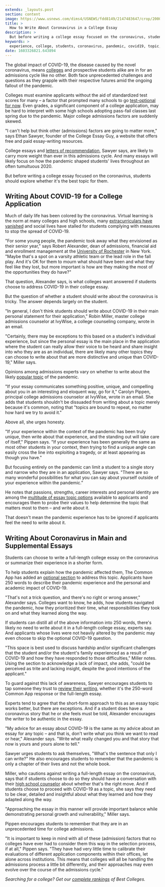 ```yaml
--- 
extends: _layouts.post 
section: content 
image: https://www.usnews.com/dims4/USNEWS/fdd8149/2147483647/crop/2000x1333%2B0%2B0/resize/1200x1200%3E/quality/85/?url=http%3A%2F%2Fmedia.beam.usnews.com%2Ff7%2F81%2F6bf2c75b4ae3926bdeaf12716a63%2F201021-studentessay-stock.jpg 
title: > 
  How to Write About Coronavirus in a College Essay 
description: > 
  But before writing a college essay focused on the coronavirus, students should explore whether it's the best topic for them.That question, Alexander says, is what colleges want answered if students choose to address COVID-19 in their college essay.Writing About Coronavirus in Main and Supplemental EssaysStudents can choose to write a full-length college essay on the coronavirus or summarize their experience in a shorter form.If students can distill all of the above information into 250 words, there's likely no need to write about it in a full-length college essay, experts say.Experts tend to agree that the short-form approach to this as an essay topic works better, but there are exceptions. 
keywords: > 
  experience, college, students, coronavirus, pandemic, covid19, topic, essay, write, admissions 
date: 1603326821.643894 
--- 
```

<div><p>The global impact of COVID-19, the disease caused by the novel coronavirus, means <a href="https://www.usnews.com/best-colleges">colleges</a> and prospective students alike are in for an admissions cycle like no other. Both face unprecedented challenges and questions as they grapple with their respective futures amid the ongoing fallout of the pandemic.</p><p>Colleges must examine applicants without the aid of standardized test scores for many &#8211; a factor that prompted many schools to go <a href="https://www.usnews.com/education/best-colleges/articles/how-the-coronavirus-is-pushing-colleges-to-go-test-optional">test-optional for now</a>. Even grades, a significant component of a college application, may be hard to interpret with some high schools adopting pass-fail classes last spring due to the pandemic. Major college admissions factors are suddenly skewed.</p><p id="ad" class="ad lazy "></p><p>"I can't help but think other (admissions) factors are going to matter more," says Ethan Sawyer, founder of the College Essay Guy, a website that offers free and paid essay-writing resources.</p><p>College essays and <a href="https://www.usnews.com/education/best-colleges/articles/letter-of-recommendation-for-college">letters of recommendation</a>, Sawyer says, are likely to carry more weight than ever in this admissions cycle. And many essays will likely focus on how the pandemic shaped students' lives throughout an often tumultuous 2020.</p><p>But before writing a college essay focused on the coronavirus, students should explore whether it's the best topic for them.</p><p size="5" class="Raw-slyvem-0 ftSHuE"><h2>Writing About COVID-19 for a College Application</h2></p><p>Much of daily life has been colored by the coronavirus. Virtual learning is the norm at many colleges and high schools, many <a href="https://www.usnews.com/education/best-colleges/articles/how-coronavirus-is-upending-high-school-extracurricular-activities">extracurriculars have vanished</a> and social lives have stalled for students complying with measures to stop the spread of COVID-19.</p><p>"For some young people, the pandemic took away what they envisioned as their senior year," says Robert Alexander, dean of admissions, financial aid and enrollment management at the <a href="https://www.usnews.com/best-colleges/university-of-rochester-2894">University of Rochester</a> in New York. "Maybe that's a spot on a varsity athletic team or the lead role in the fall play. And it's OK for them to mourn what should have been and what they feel like they lost, but more important is how are they making the most of the opportunities they do have?"</p><p id="ad" class="ad"></p><p>That question, Alexander says, is what colleges want answered if students choose to address COVID-19 in their college essay.</p><p>But the question of whether a student should write about the coronavirus is tricky. The answer depends largely on the student.</p><p id="ad" class="ad lazy "></p><p>"In general, I don't think students should write about COVID-19 in their main personal statement for their application," Robin Miller, master college admissions counselor at IvyWise, a college counseling company, wrote in an email. </p><p>"Certainly, there may be exceptions to this based on a student's individual experience, but since the personal essay is the main place in the application where the student can really allow their voice to be heard and share insight into who they are as an individual, there are likely many other topics they can choose to write about that are more distinctive and unique than COVID-19," Miller says.</p><p>Opinions among admissions experts vary on whether to write about the likely <a href="https://www.usnews.com/education/best-colleges/articles/2018-07-09/what-admissions-officers-think-of-3-common-college-essay-topics">popular topic</a> of the pandemic.</p><p>"If your essay communicates something positive, unique, and compelling about you in an interesting and eloquent way, go for it," Carolyn Pippen, principal college admissions counselor at IvyWise, wrote in an email. She adds that students shouldn't be dissuaded from writing about a topic merely because it's common, noting that "topics are bound to repeat, no matter how hard we try to avoid it."</p><p>Above all, she urges honesty.</p><p>"If your experience within the context of the pandemic has been truly unique, then write about that experience, and the standing out will take care of itself," Pippen says. "If your experience has been generally the same as most other students in your context, then trying to find a unique angle can easily cross the line into exploiting a tragedy, or at least appearing as though you have."</p><p id="ad" class="ad"></p><p>But focusing entirely on the pandemic can limit a student to a single story and narrow who they are in an application, Sawyer says. "There are so many wonderful possibilities for what you can say about yourself outside of your experience within the pandemic." </p><p>He notes that passions, strengths, career interests and personal identity are among the <a href="https://www.usnews.com/education/best-colleges/articles/2019-04-24/college-essay-examples-how-to-write-your-story">multitude of essay topic options</a> available to applicants and encourages them to probe their values to help determine the topic that matters most to them &#8211; and write about it.</p><p>That doesn't mean the pandemic experience has to be ignored if applicants feel the need to write about it.</p><p size="5" class="Raw-slyvem-0 ftSHuE"><h2>Writing About Coronavirus in Main and Supplemental Essays</h2></p><p id="ad" class="ad lazy "></p><p>Students can choose to write a full-length college essay on the coronavirus or summarize their experience in a shorter form.</p><p>To help students explain how the pandemic affected them, The Common App has added an <a href="https://www.commonapp.org/blog/COVID-19-question-common-app" target="_blank">optional section</a> to address this topic. Applicants have 250 words to describe their pandemic experience and the personal and academic impact of COVID-19.</p><p>"That's not a trick question, and there's no right or wrong answer," Alexander says. Colleges want to know, he adds, how students navigated the pandemic, how they prioritized their time, what responsibilities they took on and what they learned along the way.</p><p>If students can distill all of the above information into 250 words, there's likely no need to write about it in a full-length college essay, experts say. And applicants whose lives were not heavily altered by the pandemic may even choose to skip the optional COVID-19 question.</p><p id="ad" class="ad"></p><p>"This space is best used to discuss hardship and/or significant challenges that the student and/or the student's family experienced as a result of COVID-19 and how they have responded to those difficulties," Miller notes. Using the section to acknowledge a lack of impact, she adds, "could be perceived as trite and lacking insight, despite the good intentions of the applicant."</p><p>To guard against this lack of awareness, Sawyer encourages students to tap someone they trust to <a href="https://www.usnews.com/education/blogs/college-admissions-playbook/2015/06/08/ways-for-parents-students-to-revise-college-application-essays-together">review their writing</a>, whether it's the 250-word Common App response or the full-length essay.</p><p>Experts tend to agree that the short-form approach to this as an essay topic works better, but there are exceptions. And if a student does have a coronavirus story that he or she feels must be told, Alexander encourages the writer to be authentic in the essay.</p><p>"My advice for an essay about COVID-19 is the same as my advice about an essay for any topic &#8211; and that is, don't write what you think we want to read or hear," Alexander says. "Write what really changed you and that story that now is yours and yours alone to tell."</p><p>Sawyer urges students to ask themselves, "What's the sentence that only I can write?" He also encourages students to remember that the pandemic is only a chapter of their lives and not the whole book.</p><p>Miller, who cautions against writing a full-length essay on the coronavirus, says that if students choose to do so they should have a conversation with their <a href="https://www.usnews.com/education/blogs/high-school-notes/2015/02/02/3-ways-high-school-counselors-can-help-students-parents">high school counselor</a> about whether that's the right move. And if students choose to proceed with COVID-19 as a topic, she says they need to be clear, detailed and insightful about what they learned and how they adapted along the way.</p><p id="ad" class="ad lazy "></p><p id="ad" class="ad"></p><p>"Approaching the essay in this manner will provide important balance while demonstrating personal growth and vulnerability," Miller says.</p><p>Pippen encourages students to remember that they are in an unprecedented time for college admissions.</p><p>"It is important to keep in mind with all of these (admission) factors that no colleges have ever had to consider them this way in the selection process, if at all," Pippen says. "They have had very little time to calibrate their evaluations of different application components within their offices, let alone across institutions. This means that colleges will all be handling the admissions process a little bit differently, and their approaches may even evolve over the course of the admissions cycle."</p><p><i>Searching for a college? Get our <a href="https://www.usnews.com/usnews/store/college_compass.htm">complete rankings</a> of Best Colleges.</i><br></p></div>